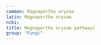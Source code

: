 ```yaml
---
common: Magnaporthe oryzae
latin: Magnaporthe oryzae
ncbi: 
title: Magnaporthe oryzae pathways
group: "Fungi"
---
```

